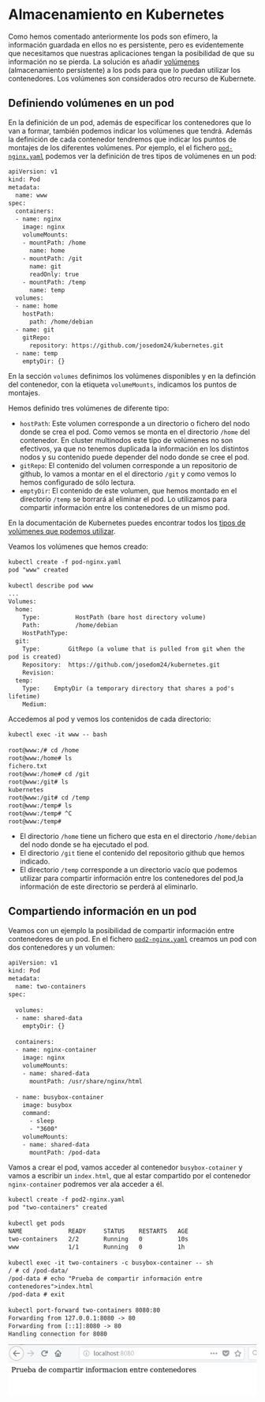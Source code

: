# Almacenamiento en Kubernetes

Como hemos comentado anteriormente los pods son efímero, la información guardada en ellos no es persistente, pero es evidentemente que necesitamos que nuestras aplicaciones tengan la posibilidad de que su información no se pierda. La solución es añadir [volúmenes](https://kubernetes.io/docs/concepts/storage/volumes/) (almacenamiento persistente) a los pods para que lo puedan utilizar los contenedores. Los volúmenes son considerados otro recurso de Kubernete.

## Definiendo volúmenes en un pod

En la definición de un pod, además de especificar los contenedores que lo van a formar, también podemos indicar los volúmenes que tendrá. Además la definición de cada contenedor tendremos que indicar los puntos de montajes de los diferentes volúmenes. Por ejemplo, el el fichero [`pod-nginx.yaml`](https://github.com/josedom24/kubernetes/blob/master/ejemplos/volumen/pod-nginx.yaml) podemos ver la definición de tres tipos de volúmenes en un pod:

    apiVersion: v1
    kind: Pod
    metadata:
      name: www
    spec:
      containers:
      - name: nginx
        image: nginx
        volumeMounts:
        - mountPath: /home
          name: home
        - mountPath: /git
          name: git
          readOnly: true
        - mountPath: /temp
          name: temp
      volumes:
      - name: home
        hostPath:
          path: /home/debian
      - name: git
        gitRepo:
          repository: https://github.com/josedom24/kubernetes.git
      - name: temp
        emptyDir: {}

En la sección `volumes` definimos los volúmenes disponibles y en la definción del contenedor, con la etiqueta `volumeMounts`, indicamos los puntos de montajes.

Hemos definido tres volúmenes de diferente tipo:

* `hostPath`: Este volumen corresponde a un directorio o fichero del nodo donde se crea el pod. Como vemos se monta en el directorio `/home` del contenedor. En cluster multinodos este tipo de volúmenes no son efectivos, ya que no tenemos duplicada la información en los distintos nodos y su contenido puede depender del nodo donde se cree el pod.
* `gitRepo`: El contenido del volumen corresponde a un repositorio de github, lo vamos a montar en el el directorio `/git` y como vemos lo hemos configurado de sólo lectura.
* `emptyDir`: El contenido de este volumen, que hemos montado en el directorio `/temp` se borrará al eliminar el pod. Lo utilizamos para compartir información entre los contenedores de un mismo pod.

En la documentación de Kubernetes puedes encontrar todos los [tipos de volúmenes que podemos utilizar](https://kubernetes.io/docs/concepts/storage/volumes/#types-of-volumes).

Veamos los volúmenes que hemos creado:

    kubectl create -f pod-nginx.yaml 
    pod "www" created

    kubectl describe pod www
    ...
    Volumes:
      home:
        Type:          HostPath (bare host directory volume)
        Path:          /home/debian
        HostPathType:  
      git:
        Type:        GitRepo (a volume that is pulled from git when the pod is created)
        Repository:  https://github.com/josedom24/kubernetes.git
        Revision:    
      temp:
        Type:    EmptyDir (a temporary directory that shares a pod's lifetime)
        Medium:  

Accedemos al pod y vemos los contenidos de cada directorio:

    kubectl exec -it www -- bash
    
    root@www:/# cd /home
    root@www:/home# ls
    fichero.txt
    root@www:/home# cd /git
    root@www:/git# ls
    kubernetes
    root@www:/git# cd /temp
    root@www:/temp# ls
    root@www:/temp# ^C
    root@www:/temp# 

* El directorio `/home` tiene un fichero que esta en el directorio `/home/debian` del nodo donde se ha ejecutado el pod.
* El directorio `/git` tiene el contenido del repositorio github que hemos indicado.
* El directorio `/temp` corresponde a un directorio vacío que podemos utilizar para compartir información entre los contenedores del pod,la información de este directorio se perderá al eliminarlo.

## Compartiendo información en un pod

Veamos con un ejemplo la posibilidad de compartir información entre contenedores de un pod. En el fichero [`pod2-nginx.yaml`]() creamos un pod con dos contenedores y un volumen:

    apiVersion: v1
    kind: Pod
    metadata:
      name: two-containers
    spec:

      volumes:
      - name: shared-data
        emptyDir: {}

      containers:
      - name: nginx-container
        image: nginx
        volumeMounts:
        - name: shared-data
          mountPath: /usr/share/nginx/html

      - name: busybox-container
        image: busybox
        command:
          - sleep
          - "3600"
        volumeMounts:
        - name: shared-data
          mountPath: /pod-data

Vamos a crear el pod, vamos acceder al contenedor `busybox-cotainer` y vamos a escribir un `index.html`, que al estar compartido por el contenedor `nginx-container` podremos ver ala acceder a él.

    kubectl create -f pod2-nginx.yaml 
    pod "two-containers" created
        
    kubectl get pods 
    NAME             READY     STATUS    RESTARTS   AGE
    two-containers   2/2       Running   0          10s
    www              1/1       Running   0          1h

    kubectl exec -it two-containers -c busybox-container -- sh
    / # cd /pod-data/
    /pod-data # echo "Prueba de compartir información entre contenedores">index.html
    /pod-data # exit

    kubectl port-forward two-containers 8080:80
    Forwarding from 127.0.0.1:8080 -> 80
    Forwarding from [::1]:8080 -> 80
    Handling connection for 8080

![nginx](img/compartir.png)
